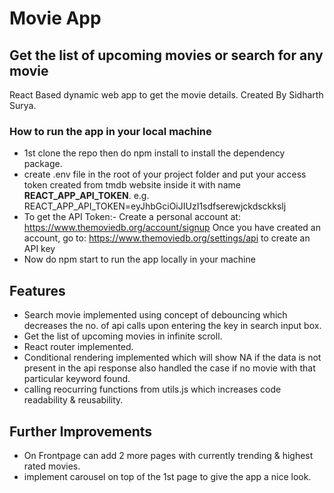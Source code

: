 # Movie App
## Get the list of upcoming movies or search for any movie
React Based dynamic web app to get the movie details. Created By Sidharth Surya.

### How to run the app in your local machine
- 1st clone the repo then do npm install to install the dependency package.
- create .env file in the root of your project folder and put your access token created from tmdb website inside it with name **REACT_APP_API_TOKEN**.
    e.g. REACT_APP_API_TOKEN=eyJhbGciOiJIUzI1sdfserewjckdsckkslj
- To get the API Token:- Create a personal account at: https://www.themoviedb.org/account/signup Once you have created an account, go to: https://www.themoviedb.org/settings/api to create an API key
- Now do npm start to run the app locally in your machine


## Features

- Search movie implemented using concept of debouncing which decreases the no. of api calls upon entering the key in search input box.
- Get the list of upcoming movies in infinite scroll.
- React router implemented.
- Conditional rendering implemented which will show NA if the data is not present in the api response also handled the case if no movie with that particular keyword found.
- calling reocurring functions from utils.js which increases code readability & reusability.


## Further Improvements

- On Frontpage can add 2 more pages with currently trending & highest rated movies.
- implement carousel on top of the 1st page to give the app a nice look.
